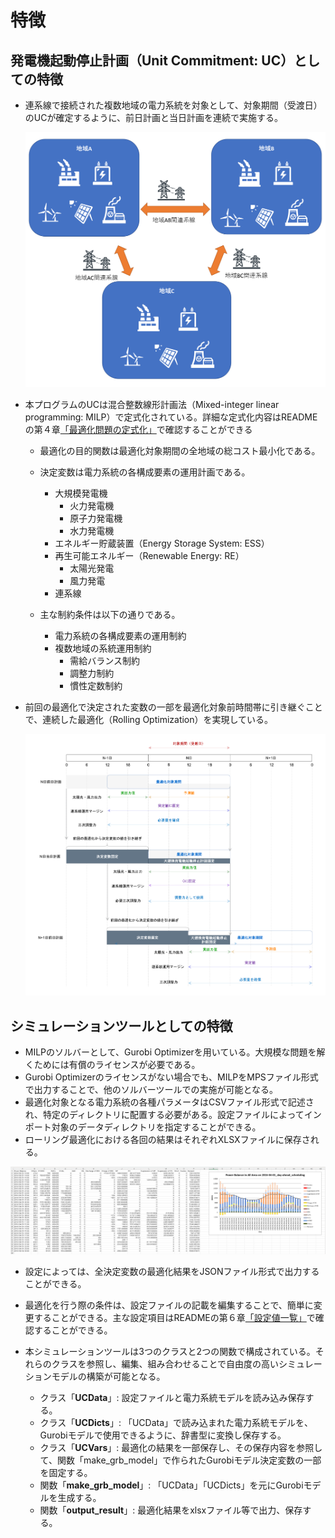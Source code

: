 # 特徴

## 発電機起動停止計画（Unit Commitment: UC）としての特徴

- 連系線で接続された複数地域の電力系統を対象として、対象期間（受渡日）のUCが確定するように、前日計画と当日計画を連続で実施する。

  <img src="./img/01/multi-area-power-system.png" alt="multi area power system" width=700px>

- 本プログラムのUCは混合整数線形計画法（Mixed-integer linear programming: MILP）で定式化されている。詳細な定式化内容はREADMEの第４章[「最適化問題の定式化」](../README.md#目次)で確認することができる

  - 最適化の目的関数は最適化対象期間の全地域の総コスト最小化である。

  - 決定変数は電力系統の各構成要素の運用計画である。
    - 大規模発電機
      - 火力発電機
      - 原子力発電機
      - 水力発電機
    - エネルギー貯蔵装置（Energy Storage System: ESS）
    - 再生可能エネルギー（Renewable Energy: RE）
      - 太陽光発電
      - 風力発電
    - 連系線

  - 主な制約条件は以下の通りである。
    - 電力系統の各構成要素の運用制約
    - 複数地域の系統運用制約
      - 需給バランス制約
      - 調整力制約
      - 慣性定数制約

- 前回の最適化で決定された変数の一部を最適化対象前時間帯に引き継ぐことで、連続した最適化（Rolling Optimization）を実現している。

  ![Rolling optimization image](./img/01/rolling-opt.png)

## シミュレーションツールとしての特徴

- MILPのソルバーとして、Gurobi Optimizerを用いている。大規模な問題を解くためには有償のライセンスが必要である。
- Gurobi Optimizerのライセンスがない場合でも、MILPをMPSファイル形式で出力することで、他のソルバーツールでの実施が可能となる。
- 最適化対象となる電力系統の各種パラメータはCSVファイル形式で記述され、特定のディレクトリに配置する必要がある。設定ファイルによってインポート対象のデータディレクトリを指定することができる。
- ローリング最適化における各回の結果はそれぞれXLSXファイルに保存される。

![Results image](./img/01/results-image.png)

- 設定によっては、全決定変数の最適化結果をJSONファイル形式で出力することができる。

- 最適化を行う際の条件は、設定ファイルの記載を編集することで、簡単に変更することができる。主な設定項目はREADMEの第６章[「設定値一覧」](../README.md#目次)で確認することができる。

- 本シミュレーションツールは3つのクラスと2つの関数で構成されている。それらのクラスを参照し、編集、組み合わせることで自由度の高いシミュレーションモデルの構築が可能となる。
  - クラス「**UCData**」: 設定ファイルと電力系統モデルを読み込み保存する。
  - クラス「**UCDicts**」: 「UCData」で読み込まれた電力系統モデルを、Gurobiモデルで使用できるように、辞書型に変換し保存する。
  - クラス「**UCVars**」: 最適化の結果を一部保存し、その保存内容を参照して、関数「make\_grb\_model」で作られたGurobiモデル決定変数の一部を固定する。
  - 関数「**make\_grb\_model**」: 「UCData」「UCDicts」を元にGurobiモデルを生成する。
  - 関数「**output\_result**」: 最適化結果をxlsxファイル等で出力、保存する。
